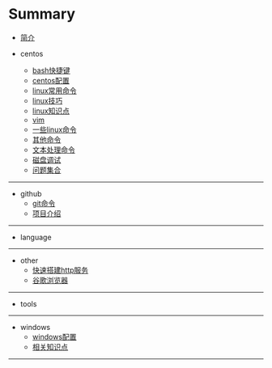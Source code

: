 # Summary

* [简介](INTRO.md)

* centos
  * [bash快捷键](centos/bash快捷键.md)
  * [centos配置](centos/centos配置.md)
  * [linux常用命令](centos/linux常用命令.md)
  * [linux技巧](centos/linux技巧.md)
  * [linux知识点](centos/linux知识点.md)
  * [vim](centos/vim.md)
  * [一些linux命令](centos/一些linux命令.md)
  * [其他命令](centos/其他命令.md)
  * [文本处理命令](centos/文本处理命令.md)
  * [磁盘调试](centos/磁盘调试.md)
  * [问题集合](centos/问题集合.md)

---

* github
  * [git命令](github/git命令.md)
  * [项目介绍](github/项目介绍.md)

---

* language

---

* other
  * [快速搭建http服务](other/快速搭建http服务.md)
  * [谷歌浏览器](other/谷歌浏览器.md)

---

* tools

---

* windows
  * [windows配置](windows/windows配置.md)
  * [相关知识点](windows/相关知识点.md)

---
